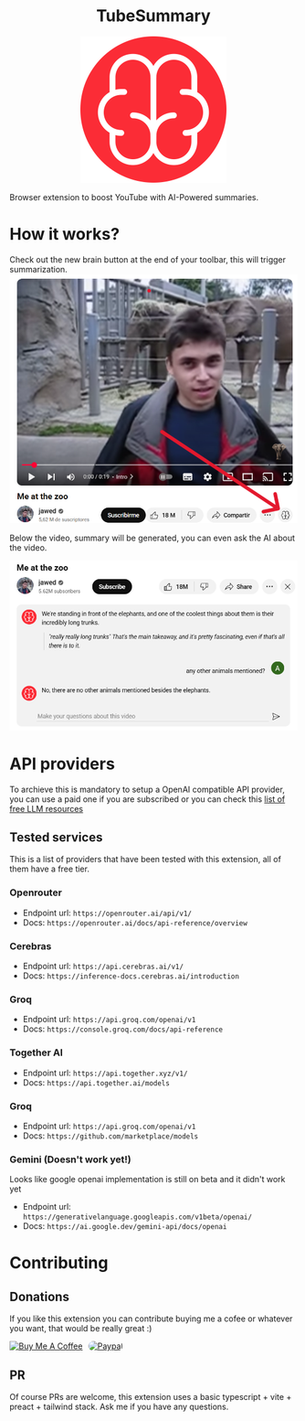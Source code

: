 <h1 align="center">TubeSummary</h1>
<p align="center">
    <a href="https://github.com/n0vella/TubeSummary">
        <img src="https://raw.githubusercontent.com/n0vella/TubeSummary/master/icon.png" alt="logo" width="256" height="256" />
    </a>
</p>

Browser extension to boost YouTube with AI-Powered summaries.

# How it works?
Check out the new brain button at the end of your toolbar, this will trigger summarization.
![1](assets/readme/1.png)

Below the video, summary will be generated, you can even ask the AI about the video.

![2](assets/readme/2.png)

# API providers
To archieve this is mandatory to setup a OpenAI compatible API provider, you can use a paid one if you are subscribed or you can check this [list of free LLM resources](https://github.com/cheahjs/free-llm-api-resources)

## Tested services
This is a list of providers that have been tested with this extension, all of them have a free tier.

### Openrouter
- Endpoint url: `https://openrouter.ai/api/v1/`
- Docs: `https://openrouter.ai/docs/api-reference/overview`

### Cerebras
- Endpoint url: `https://api.cerebras.ai/v1/`
- Docs: `https://inference-docs.cerebras.ai/introduction`

### Groq
- Endpoint url: `https://api.groq.com/openai/v1`
- Docs: `https://console.groq.com/docs/api-reference`

### Together AI
- Endpoint url: `https://api.together.xyz/v1/`
- Docs: `https://api.together.ai/models`

### Groq
- Endpoint url: `https://api.groq.com/openai/v1`
- Docs: `https://github.com/marketplace/models`

### Gemini (Doesn't work yet!)
Looks like google openai implementation is still on beta and it didn't work yet
- Endpoint url: `https://generativelanguage.googleapis.com/v1beta/openai/`
- Docs: `https://ai.google.dev/gemini-api/docs/openai`

# Contributing

## Donations
If you like this extension you can contribute buying me a cofee or whatever you want, that would be really great :)

<div style="display: inline-flex; gap: 10px; align-items: center">
    <a href="https://www.buymeacoffee.com/n0vella" target="_blank" rel="noopener">
        <img src="https://cdn.buymeacoffee.com/buttons/v2/default-yellow.png" alt="Buy Me A Coffee" style="height: 60px !important;width: 217px !important;"
        >
    </a>
    <a href="https://www.paypal.com/paypalme/adriannovella" target="_blank" rel="noopener">
        <img src="https://www.paypalobjects.com/webstatic/icon/pp196.png" alt="Paypal" width="60" height="60" style="border-radius: 10px" />
    </a>
</div>

## PR
Of course PRs are welcome, this extension uses a basic typescript + vite + preact + tailwind stack. Ask me if you have any questions.